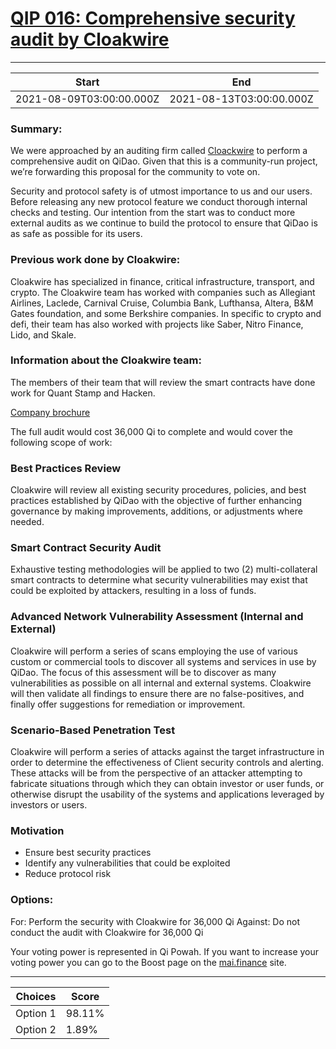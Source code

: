 
# [QIP 016: Comprehensive security audit by Cloakwire](https://snapshot.org/#/qidao.eth/proposal/QmafkhJ2nVcBpj37yJVsdmPe4WjWikcgaovQsBUSDp5BFA)

---
| Start | End |
| --- | --- |
| 2021-08-09T03:00:00.000Z | 2021-08-13T03:00:00.000Z |


### Summary:

We were approached by an auditing firm called [Cloackwire](https://cloakwire.com/) to perform a comprehensive audit on QiDao. Given that this is a community-run project, we’re forwarding this proposal for the community to vote on.

Security and protocol safety is of utmost importance to us and our users. Before releasing any new protocol feature we conduct thorough internal checks and testing. Our intention from the start was to conduct more external audits as we continue to build the protocol to ensure that QiDao is as safe as possible for its users.

### Previous work done by Cloakwire:

Cloakwire has specialized in finance, critical infrastructure, transport, and crypto. The Cloakwire team has worked with companies such as Allegiant Airlines, Laclede, Carnival Cruise, Columbia Bank, Lufthansa, Altera, B&M Gates foundation, and some Berkshire companies. In specific to crypto and defi, their team has also worked with projects like Saber, Nitro Finance, Lido, and Skale. 

### Information about the Cloakwire team: 

The members of their team that will review the smart contracts have done work for Quant Stamp and Hacken.

[Company brochure](https://drive.google.com/file/d/1nsj7nMI9MsOXgm_kuKJsR3GE9hl_YQWL/view)

The full audit would cost 36,000 Qi to complete and would cover the following scope of work:  

### Best Practices Review
Cloakwire will review all existing security procedures, policies, and best practices established by QiDao with the objective of further enhancing governance by making improvements, additions, or adjustments where needed. 

### Smart Contract Security Audit
Exhaustive testing methodologies will be applied to two (2) multi-collateral smart contracts to determine what security vulnerabilities may exist that could be exploited by attackers, resulting in a loss of funds. 

### Advanced Network Vulnerability Assessment (Internal and External)
Cloakwire will perform a series of scans employing the use of various custom or commercial tools to discover all systems and services in use by QiDao. The focus of this assessment will be to discover as many vulnerabilities as possible on all internal and external systems. Cloakwire will then validate all findings to ensure there are no false-positives, and finally offer suggestions for remediation or improvement. 

### Scenario-Based Penetration Test
Cloakwire will perform a series of attacks against the target infrastructure in order to determine the effectiveness of Client security controls and alerting. These attacks will be from the perspective of an attacker attempting to fabricate situations through which they can obtain investor or user funds, or otherwise disrupt the usability of the systems and applications leveraged by investors or users.

### Motivation
* Ensure best security practices
* Identify any vulnerabilities that could be exploited
* Reduce protocol risk

### Options:
For: Perform the security with Cloakwire for 36,000 Qi
Against: Do not conduct the audit with Cloakwire for 36,000 Qi

Your voting power is represented in Qi Powah. If you want to increase your voting power you can go to the Boost page on the [mai.finance](https://app.mai.finance/boost) site.  


---
| Choices | Score |
| --- | --- |
| Option 1 | 98.11% |
| Option 2 | 1.89% |

